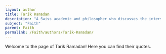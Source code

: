 ```yaml
---
layout: author
title: Tarik Ramadan
description: "A Swiss academic and philosopher who discusses the intersection of faith, modernity, and Islamic belief in contemporary society."
subject: "Faith"
parent: Faith
permalink: /Faith/authors/Tarik-Ramadan/
---
```


Welcome to the page of Tarik Ramadan! Here you can find their quotes.
